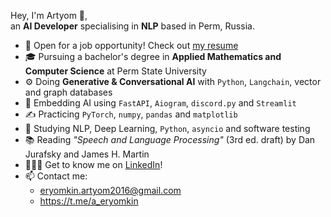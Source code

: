 Hey, I'm Artyom 👋,  
an **AI Developer** specialising in **NLP** based in Perm, Russia.

- 💼 Open for a job opportunity! Check out [my resume](https://drive.google.com/file/d/129LsOxzuLFBpQAXZQd5-lCRfgQWqHRMl/view?usp=sharing)
- 🎓 Pursuing a bachelor's degree in **Applied Mathematics and Computer Science** at Perm State University
- ⚙️ Doing **Generative & Conversational AI** with `Python`, `Langchain`, vector and graph databases
- 👾 Embedding AI using `FastAPI`, `Aiogram`, `discord.py` and `Streamlit` 
- ✍️ Practicing `PyTorch`, `numpy`, `pandas` and `matplotlib`
- 🌱 Studying NLP, Deep Learning, `Python`, `asyncio` and software testing
- 📚 Reading *"Speech and Language Processing"* (3rd ed. draft) by Dan Jurafsky and James H. Martin 
- 🙍🏼‍♂️ Get to know me on [LinkedIn](https://www.linkedin.com/in/artyom-eryomkin/?locale=en_US)!
- 📫 Contact me:
  - eryomkin.artyom2016@gmail.com
  - https://t.me/a_eryomkin
